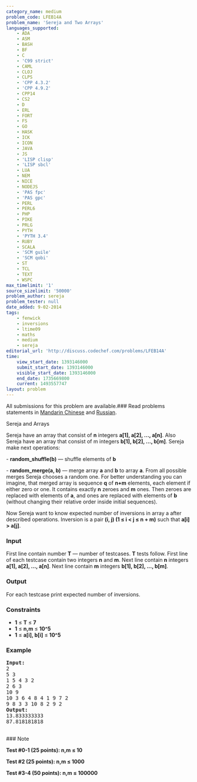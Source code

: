 ```yaml
---
category_name: medium
problem_code: LFEB14A
problem_name: 'Sereja and Two Arrays'
languages_supported:
    - ADA
    - ASM
    - BASH
    - BF
    - C
    - 'C99 strict'
    - CAML
    - CLOJ
    - CLPS
    - 'CPP 4.3.2'
    - 'CPP 4.9.2'
    - CPP14
    - CS2
    - D
    - ERL
    - FORT
    - FS
    - GO
    - HASK
    - ICK
    - ICON
    - JAVA
    - JS
    - 'LISP clisp'
    - 'LISP sbcl'
    - LUA
    - NEM
    - NICE
    - NODEJS
    - 'PAS fpc'
    - 'PAS gpc'
    - PERL
    - PERL6
    - PHP
    - PIKE
    - PRLG
    - PYTH
    - 'PYTH 3.4'
    - RUBY
    - SCALA
    - 'SCM guile'
    - 'SCM qobi'
    - ST
    - TCL
    - TEXT
    - WSPC
max_timelimit: '1'
source_sizelimit: '50000'
problem_author: sereja
problem_tester: null
date_added: 9-02-2014
tags:
    - fenwick
    - inversions
    - ltime09
    - maths
    - medium
    - sereja
editorial_url: 'http://discuss.codechef.com/problems/LFEB14A'
time:
    view_start_date: 1393146000
    submit_start_date: 1393146000
    visible_start_date: 1393146000
    end_date: 1735669800
    current: 1493557747
layout: problem
---
```

All submissions for this problem are available.###  Read problems statements in [Mandarin Chinese](http://www.codechef.com/download/translated/LTIME09/mandarin/LFEB14A.pdf) and [Russian](http://www.codechef.com/download/translated/LTIME09/russian/LFEB14A.pdf).

Sereja and Arrays

Sereja have an array that consist of **n** integers **a\[1\], a\[2\], ..., a\[n\]**. Also Sereja have an array that consist of m integers **b\[1\], b\[2\], ..., b\[m\]**. Sereja make next operations:

\- **random\_shuffle(b)** — shuffle elements of **b**

\- **random\_merge(a, b)** — merge array **a** and **b** to array **a**. From all possible merges Sereja chooses a random one. For better understanding you can imagine, that merged array is sequence **q** of **n+m** elements, each element if either zero or one. It contains exactly **n** zeroes and **m** ones. Then zeroes are replaced with elements of **a**, and ones are replaced with elements of **b** (without changing their relative order inside initial sequences).

Now Sereja want to know expected number of inversions in array a after described operations. Inversion is a pair **(i, j) (1 ≤ i < j ≤ n + m)** such that **a\[i\] > a\[j\]**.

### Input

First line contain number **T** — number of testcases. **T** tests follow. First line of each testcase contain two integers **n** and **m**. Next line contain **n** integers **a\[1\], a\[2\], ..., a\[n\]**. Next line contain **m** integers **b\[1\], b\[2\], ..., b\[m\]**.

### Output

For each testcase print expected number of inversions.

### Constraints

- **1** ≤ **T** ≤ **7**
- **1** ≤ **n,m** ≤ **10^5**
- **1** ≤ **a\[i\], b\[i\]** ≤ **10^5**

### Example

<pre><b>Input:</b>
2
5 3
1 5 4 3 2
2 6 3
10 9
10 3 6 4 8 4 1 9 7 2
9 8 3 3 10 8 2 9 2
<b>Output:</b>
13.833333333
87.818181818

</pre>### Note
**Test #0-1 (25 points): n,m ≤ 10**

**Test #2 (25 points): n,m ≤ 1000**

**Test #3-4 (50 points): n,m ≤ 100000**
